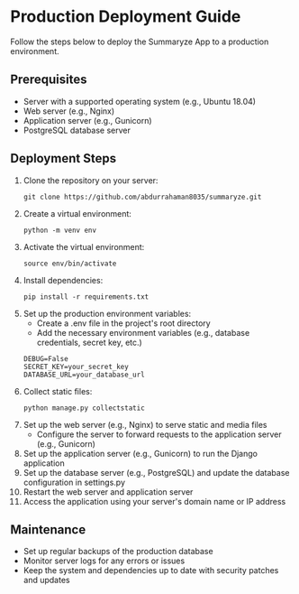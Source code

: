 # Production Deployment Guide

Follow the steps below to deploy the Summaryze App to a production environment.

## Prerequisites
- Server with a supported operating system (e.g., Ubuntu 18.04)
- Web server (e.g., Nginx)
- Application server (e.g., Gunicorn)
- PostgreSQL database server

## Deployment Steps
1. Clone the repository on your server:
   ```
   git clone https://github.com/abdurrahaman8035/summaryze.git
   ```
2. Create a virtual environment:
   ```
   python -m venv env
   ```
3. Activate the virtual environment:
   ```
   source env/bin/activate
   ```
4. Install dependencies:
   ```
   pip install -r requirements.txt
   ```
5. Set up the production environment variables:
   - Create a .env file in the project's root directory
   - Add the necessary environment variables (e.g., database credentials, secret key, etc.)
   ```
   DEBUG=False
   SECRET_KEY=your_secret_key
   DATABASE_URL=your_database_url
   ```
6. Collect static files:
   ```
   python manage.py collectstatic
   ```
7. Set up the web server (e.g., Nginx) to serve static and media files
   - Configure the server to forward requests to the application server (e.g., Gunicorn)
8. Set up the application server (e.g., Gunicorn) to run the Django application
9. Set up the database server (e.g., PostgreSQL) and update the database configuration in settings.py
10. Restart the web server and application server
11. Access the application using your server's domain name or IP address

## Maintenance
- Set up regular backups of the production database
- Monitor server logs for any errors or issues
- Keep the system and dependencies up to date with security patches and updates
```